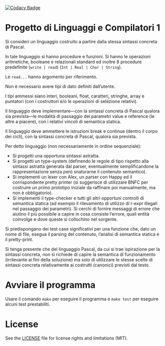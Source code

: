 [![Codacy Badge](https://api.codacy.com/project/badge/Grade/d686007205484c5eaea81c4e4bf04418)](https://www.codacy.com/app/rob93c/ProgettoLC1?utm_source=github.com&amp;utm_medium=referral&amp;utm_content=rob93c/ProgettoLC1&amp;utm_campaign=Badge_Grade)

# Progetto di Linguaggi e Compilatori 1

Si consideri un linguaggio costruito a partire dalla stessa sintassi concreta di Pascal.

In tale linguaggio si hanno procedure e funzioni. Si hanno le operazioni aritmetiche, booleane e
relazionali standard ed inoltre 8 procedure predefinite (`write | read`) (`Int | Real | Char | String`).

Le `read...` hanno argomento per riferimento.

Non è necessario avere tipi di dato definiti dall’utente.

I tipi ammessi siano interi, booleani, float, caratteri, stringhe, array e puntatori (con i costruttori
e/o le operazioni di selezione relativi).

Il linguaggio deve implementare—con la sintassi concreta di Pascal qualora sia prevista—le modalità
di passaggio dei parametri value e reference (le altre a piacere), con i relativi vincoli di semantica
statica.

Il linguaggio deve ammettere le istruzioni break e continue (dentro il corpo dei cicli), con la sintassi
concreta di Pascal, qualora sia prevista.

Per detto linguaggio (non necessariamente in ordine sequenziale):

- Si progetti una opportuna sintassi astratta.
- Si progetti un type-system (definendo le regole di tipo rispetto alla sintassi astratta generata dal
parser, eventualmente semplificandone la rappresentazione senza però snaturarne il contenuto
semantico).
- Si implementi un lexer con Alex, un parser con Happy ed il corrispondente pretty printer
(si suggerisce di utilizzare BNFC per costruire un primo prototipo iniziale da raffinare poi
manualmente, ma non è obbligatorio).
- Si implementi il type-checker e tutti gli altri opportuni controlli di semantica statica (ad esempio
il rilevamento di utilizzo di r-expr illegali nel passaggio dei parametri). Si cerchi di fornire
messaggi di errore che aiutino il più possibile a capire in cosa consiste l’errore, quali entità
coinvolge e dove queste si collochino nel sorgente.

Si predispongano dei test case significativi per una funzione che, dato un nome di file, esegua il
parsing del contenuto, l’analisi di semantica statica e il pretty-print.

Si tenga presente che del linguaggio Pascal, da cui si trae ispirazione per la sintassi concreta, non
si richiede di capire la semantica di funzionamento (irrilevante ai fini della soluzione) ma solo di
utilizzare le stesse scelte di sintassi concreta relativamente ai costrutti (canonici) previsti dal testo.

# Avviare il programma

Usare il comando `make` per eseguire il programma e `make test` per eseguire alcuni test prestabiliti.

# License

See the [LICENSE](https://github.com/rob93c/ProgettoLC1/blob/master/LICENSE.md) file for license rights and limitations (MIT).
